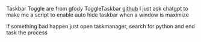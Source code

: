 Taskbar Toggle are from gfody ToggleTaskbar [github](https://github.com/gfody/ToggleTaskbar)
I just ask chatgpt to make me a script to enable auto hide taskbar when a window is maximize

if something bad happen just open taskmanager, search for python and end task the process

